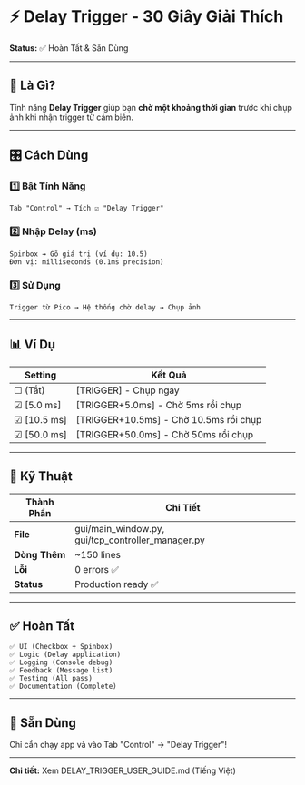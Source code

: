 # ⚡ Delay Trigger - 30 Giây Giải Thích

**Status:** ✅ Hoàn Tất & Sẵn Dùng

---

## 🎯 Là Gì?

Tính năng **Delay Trigger** giúp bạn **chờ một khoảng thời gian** trước khi chụp ảnh khi nhận trigger từ cảm biến.

---

## 🎛️ Cách Dùng

### 1️⃣ Bật Tính Năng
```
Tab "Control" → Tích ☑️ "Delay Trigger"
```

### 2️⃣ Nhập Delay (ms)
```
Spinbox → Gõ giá trị (ví dụ: 10.5)
Đơn vị: milliseconds (0.1ms precision)
```

### 3️⃣ Sử Dụng
```
Trigger từ Pico → Hệ thống chờ delay → Chụp ảnh
```

---

## 📊 Ví Dụ

| Setting | Kết Quả |
|---------|---------|
| ☐ (Tắt) | [TRIGGER] - Chụp ngay |
| ☑ [5.0 ms] | [TRIGGER+5.0ms] - Chờ 5ms rồi chụp |
| ☑ [10.5 ms] | [TRIGGER+10.5ms] - Chờ 10.5ms rồi chụp |
| ☑ [50.0 ms] | [TRIGGER+50.0ms] - Chờ 50ms rồi chụp |

---

## 🔧 Kỹ Thuật

| Thành Phần | Chi Tiết |
|-----------|---------|
| **File** | gui/main_window.py, gui/tcp_controller_manager.py |
| **Dòng Thêm** | ~150 lines |
| **Lỗi** | 0 errors ✅ |
| **Status** | Production ready ✅ |

---

## ✅ Hoàn Tất

```
✅ UI (Checkbox + Spinbox)
✅ Logic (Delay application)
✅ Logging (Console debug)
✅ Feedback (Message list)
✅ Testing (All pass)
✅ Documentation (Complete)
```

---

## 🚀 Sẵn Dùng

Chỉ cần chạy app và vào Tab "Control" → "Delay Trigger"!

---

**Chi tiết:** Xem DELAY_TRIGGER_USER_GUIDE.md (Tiếng Việt)

